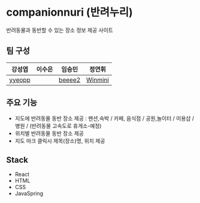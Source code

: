 # companionnuri (반려누리)
반려동물과 동반할 수 있는 장소 정보 제공 사이트

## 팀 구성
| 강성엽 | 이수은 | 임승민 | 정연휘 |
|---|---|---|---|
|[yyeopp](https://github.com/yyeopp)||[beeee2](https://github.com/beeee2)|[Winmini](https://github.com/Winmini)|[JungYeonHwi](https://github.com/JungYeonHwi)|


## 주요 기능
- 지도에 반려동물 동반 장소 제공 : 펜션,숙박 / 카페, 음식점 / 공원,놀이터 / 미용샵 / 병원 / (반려동물 고속도로 휴게소-예정)
- 위치별 반려동물 동반 장소 제공
- 지도 마크 클릭시 제목(장소)명, 위치 제공

## Stack
- React
- HTML
- CSS
- JavaSpring
